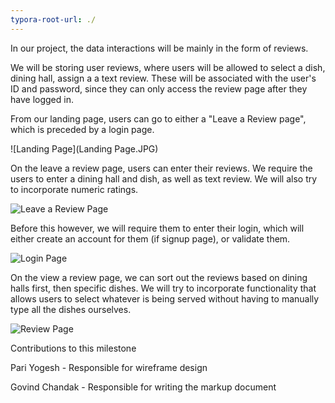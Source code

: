 ```yaml
---
typora-root-url: ./
---
```


In our project, the data interactions will be mainly in the form of reviews.

We will be storing user reviews, where users will be allowed to select a dish, dining hall, assign a a text review. These will be associated with the user's ID and password, since they can only access the review page after they have logged in.



From our landing page, users can go to either a "Leave a Review page", which is preceded by a login page. 

![Landing Page](Landing Page.JPG)



On the leave a review page,  users can enter their reviews. We require the users to enter a dining hall and dish, as well as text review. We will also try to incorporate numeric ratings.

![Leave a Review Page](/ReviewPage.JPG)

Before this however, we will require them to enter their login, which will either create an account for them (if signup page), or validate them.

![Login Page](/LoginPage.JPG)

On the view a review page, we can sort out the reviews based on dining halls first, then specific dishes. We will try to incorporate functionality that allows users to select whatever is being served without having to manually type all the dishes ourselves.

![Review Page](/SeeReviewPage.JPG)



Contributions to this milestone

Pari Yogesh - Responsible for wireframe design

Govind Chandak - Responsible for writing the markup document